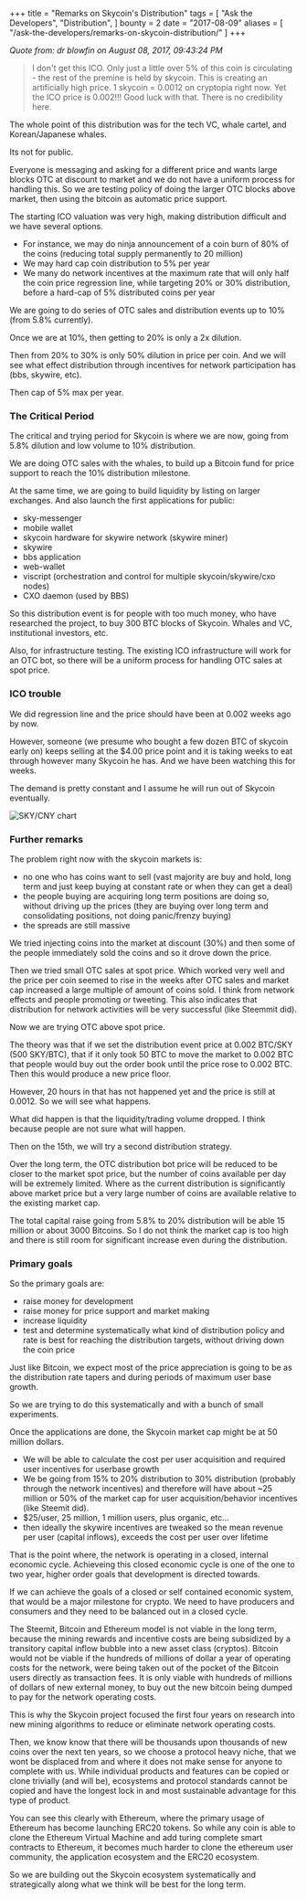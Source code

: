 +++
title = "Remarks on Skycoin's Distribution"
tags = [
    "Ask the Developers",
    "Distribution",
]
bounty = 2
date = "2017-08-09"
aliases = [
	"/ask-the-developers/remarks-on-skycoin-distribution/"
]
+++

*Quote from: dr blowfin on August 08, 2017, 09:43:24 PM*

> I don't get this ICO.
Only just a little over 5% of this coin is circulating - the rest of the premine is held by skycoin.
This is creating an artificially high price.
1 skycoin = 0.0012 on cryptopia right now.
Yet the ICO price is 0.002!!!
Good luck with that.
There is no credibility here.

The whole point of this distribution was for the tech VC, whale cartel, and Korean/Japanese whales.

Its not for public.

Everyone is messaging and asking for a different price and wants large blocks OTC at discount to  market and we do not have a uniform process for handling this. So we are testing policy of doing the larger OTC blocks above market, then using the bitcoin as automatic price support.

The starting ICO valuation was very high, making distribution difficult and we have several options.

- For instance, we may do ninja announcement of a coin burn of 80% of the coins (reducing total supply permanently to 20 million)
- We may hard cap coin distribution to 5% per year
- We many do network incentives at the maximum rate that will only half the coin price regression line, while targeting 20% or 30% distribution, before a hard-cap of 5% distributed coins per year

We are going to do series of OTC sales and distribution events up to 10% (from 5.8% currently).

Once we are at 10%, then getting to 20% is only a 2x dilution.

Then from 20% to 30% is only 50% dilution in price per coin. And we will see what effect distribution through incentives for network participation has (bbs, skywire, etc).

Then cap of 5% max per year.

### The Critical Period

The critical and trying period for Skycoin is where we are now, going from 5.8% dilution and low volume to 10% distribution.

We are doing OTC sales with the whales, to build up a Bitcoin fund for price support to reach the 10% distribution milestone.

At the same time, we are going to build liquidity by listing on larger exchanges. And also launch the first applications for public:

- sky-messenger
- mobile wallet
- skycoin hardware for skywire network (skywire miner)
- skywire
- bbs application
- web-wallet
- viscript (orchestration and control for multiple skycoin/skywire/cxo nodes)
- CXO daemon (used by BBS)

So this distribution event is for people with too much money, who have researched the project, to buy 300 BTC blocks of Skycoin. Whales and VC, institutional investors, etc.

Also, for infrastructure testing. The existing ICO infrastructure will work for an OTC bot, so there will be a uniform process for handling OTC sales at spot price.

### ICO trouble

We did regression line and the price should have been at 0.002 weeks ago by now.

However, someone (we presume who bought a few dozen BTC of skycoin early on) keeps selling at the $4.00 price point and it is taking weeks to eat through however many Skycoin he has. And we have been watching this for weeks.

The demand is pretty constant and I assume he will run out of Skycoin eventually.

![SKY/CNY chart](https://i.imgur.com/htVlc3H.png)

### Further remarks

The problem right now with the skycoin markets is:

- no one who has coins want to sell (vast majority are buy and hold, long term and just keep buying at constant rate or when they can get a deal)
- the people buying are acquiring long term positions are doing so, without driving up the prices (they are buying over long term and consolidating positions, not doing panic/frenzy buying)
- the spreads are still massive

We tried injecting coins into the market at discount (30%) and then some of the people immediately sold the coins and so it drove down the price.

Then we tried small OTC sales at spot price. Which worked very well and the price per coin seemed to rise in the weeks after OTC sales and market cap increased a large multiple of amount of coins sold. I think from network effects and people promoting or tweeting. This also indicates that distribution for network activities will be very successful (like Steemmit did).

Now we are trying OTC above spot price.

The theory was that if we set the distribution event price at 0.002 BTC/SKY (500 SKY/BTC), that if it only took 50 BTC to move the market to 0.002 BTC that people would buy out the order book until the price rose to 0.002 BTC. Then this would produce a new price floor.

However, 20 hours in that has not happened yet and the price is still at 0.0012. So we will see what happens.

What did happen is that the liquidity/trading volume dropped. I think because people are not sure what will happen.

Then on the 15th, we will try a second distribution strategy.

Over the long term, the OTC distribution bot price will be reduced to be closer to the market spot price, but the number of coins available per day will be extremely limited. Where as the current distribution is significantly above market price but a very large number of coins are available relative to the existing market cap.

The total capital raise going from 5.8% to 20% distribution will be able 15 million or about 3000 Bitcoins. So I do not think the market cap is too high and there is still room for significant increase even during the distribution.

### Primary goals

So the primary goals are:

- raise money for development
- raise money for price support and market making
- increase liquidity
- test and determine systematically what kind of distribution policy and rate is best for reaching the distribution targets, without driving down the coin price

Just like Bitcoin, we expect most of the price appreciation is going to be as the distribution rate tapers and during periods of maximum user base growth.

So we are trying to do this systematically and with a bunch of small experiments.

Once the applications are done, the Skycoin market cap might be at 50 million dollars.

- We will be able to calculate the cost per user acquisition and required user incentives for userbase growth
- We be going from 15% to 20% distribution to 30% distribution (probably through the network incentives) and therefore will have about ~25 million or 50% of the market cap for user acquisition/behavior incentives (like Steemit did).
- $25/user, 25 million, 1 million users, plus organic, etc...
- then ideally the skywire incentives are tweaked so the mean revenue per user (capital inflows), exceeds the cost per user over lifetime

That is the point where, the network is operating in a closed, internal economic cycle. Achieveing this closed economic cycle is one of the one to two year, higher order goals that development is directed towards.

If we can achieve the goals of a closed or self contained economic system, that would be a major milestone for crypto. We need to have producers and consumers and they need to be balanced out in a closed cycle.

The Steemit, Bitcoin and Ethereum model is not viable in the long term, because the mining rewards and incentive costs are being subsidized by a transitory capital inflow bubble into a new asset class (cryptos). Bitcoin would not be viable if the hundreds of millions of dollar a year of operating costs for the network, were being taken out of the pocket of the Bitcoin users directly as transaction fees. It is only viable with hundreds of millions of dollars of new external money, to buy out the new bitcoin being dumped to pay for the network operating costs.

This is why the Skycoin project focused the first four years on research into new mining algorithms to reduce or eliminate network operating costs.

Then, we know know that there will be thousands upon thousands of new coins over the next ten years, so we choose a protocol heavy niche, that we wont be displaced from and where it does not make sense for anyone to complete with us. While individual products and features can be copied or clone trivially (and will be), ecosystems and protocol standards cannot be copied and have the longest lock in and most sustainable advantage for this type of product.

You can see this clearly with Ethereum, where the primary usage of Ethereum has become launching ERC20 tokens. So while any coin is able to clone the Ethereum Virtual Machine and add turing complete smart contracts to Ethereum, it becomes much harder to clone the ethereum user community, the application ecosystem and the ERC20 ecosystem.

So we are building out the Skycoin ecosystem systematically and strategically along what we think will be best for the long term.
